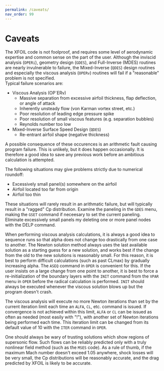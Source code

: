 ```yaml
---
permalink: /caveats/
nav_order: 99
---
```



# Caveats

The XFOIL code is not foolproof, and requires some level of aerodynamic
expertise and common sense on the part of the user. Although the
inviscid analysis (`OPERi`), geometry design (`GDES`), and Full-Inverse
(MDES) routines are nearly invulnerable to failure, the Mixed-Inverse
(`QDES`) design routines and especially the viscous analysis (`OPERv`)
routines will fail if a "reasonable" problem is not specified.  
Typical failure scenarios are:

- Viscous Analysis (OP`ERv)
  - Massive separation from excessive airfoil thickness,
    flap deflection, or angle of attack
  - Inherently unsteady flow (von Karman vortex street, etc.)
  - Poor resolution of leading edge pressure spike
  - Poor resolution of small viscous features
    (e.g. separation bubbles)
  - Reynolds number too low
- Mixed-Inverse Surface Speed Design (`QDES`)
  - Re-entrant airfoil shape (negative thickness)

A possible consequence of these occurences is an arithmetic fault
causing program failure. This is unlikely, but it does happen
occasionally. It is therefore a good idea to save any previous work
before an ambitious calculation is attempted.

The following situations may give problems strictly due to numerical
roundoff:

- Excessively small panel(s) somewhere on the airfoil
- Airfoil located too far from origin
- Airfoil too thin

These situations will rarely result in an arithmatic failure,
but will typically result in a "ragged" Cp distribution.
Examine the paneling in the `GDES` menu, making the `GSET` command
if neceesary to set the current paneling. Eliminate excessively
small panels my deleting one or more panel nodes with the
DELP command.

When performing viscous analysis calculations, it is always a good idea
to sequence runs so that alpha does not change too drastically from one
case to another. The Newton solution method always uses the last
available solution as a starting guess for a new solution, and works
best if the change from the old to the new solutions is reasonably
small. For this reason, it is best to perform difficult calculations
(such as past CLmax) by gradually increasing alpha. The `ASEQ` command in
`OPER` is convenient for this. If the user insists on a large change from
one point to another, it is best to force a re-initialization of the
boundary layers with the `INIT` command from the `VPAR` menu in `OPER` before
the radical calculation is performed. `INIT` should always be executed
whenever the viscous solution blows up but the program doesn't crash.

The viscous analysis will execute no more Newton iterations than
set by the current iteration limit each time an `ALFA`, `CL`, etc. command
is issued. If convergence is not achieved within this limit, `ALFA` or `CL`
can be issued as often as needed (most easily with "!"), with another
set of Newton iterations being performed each time. This iteration
limit can be changed from its default value of 10 with the `ITER` command
in `OPER`.

One should always be wary of trusting solutions which show regions
of supersonic flow. Such flows can be reliably predicted only with
a truly nonlinear field method (such as the `MSES` code). As a rule
of thumb, if the maximum Mach number doesn't exceed 1.05 anywhere,
shock losses will be very small, the Cp distributions will be
reasonably accurate, and the drag predicted by XFOIL is likely
to be accurate.
